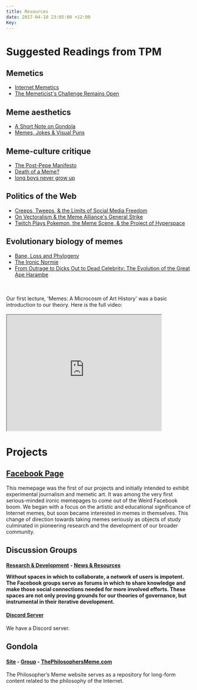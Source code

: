 ```yaml
---
title: Resources
date: 2017-04-10 23:05:00 +12:00
Key: 
---
```


<h1>Suggested Readings from TPM</h1>


<h2>Memetics</h2>
<ul class="about-list">
<li><a href="{{ site.baseurl }}/2017/01/26/internetmemetics/">Internet Memetics</a></li>
<li><a href="{{ site.basurl }}/2018/11/15/the-memeticists-challenge-remains-open/">The Memeticist's Challenge Remains Open</a></li>
</ul>
<h2>Meme aesthetics</h2>
<ul class="about-list">
<li><a href="{{ site.baseurl }}/2015/11/29/a-short-note-on-gondola/">A Short Note on Gondola</a></li>
<li><a href="{{ site.baseurl }}/2018/03/27/memes-jokes-and-visual-puns/">Memes, Jokes & Visual Puns</a></li>
</ul>
<h2>Meme-culture critique</h2>
<ul class="about-list">
<li><a href="{{ site.baseurl }}/2016/01/29/the-post-pepe-manifesto/">The Post-Pepe Manifesto</a></li>
<li><a href="{{ site.baseurl }}/2016/03/03/death-of-a-meme-or-how-leo-learned-to-stop-worrying-and-love-the-bear/">Death of a Meme?</a></li>
<li><a href="{{ site.baseurl }}/2016/03/23/long-boys-never-grow-up/">long boys never grow up</a></li>
</ul>
<h2>Politics of the Web</h2>
<ul class="about-list">
<li><a href="{{ site.baseurl }}/2016/04/15/social-media-freedom/">Creeps, Tweeps, & the Limits of Social Media Freedom</a></li>
<li><a href="{{ site.baseurl }}/2016/10/27/on-vectoralism-and-the-meme-alliance/">On Vectoralism & the Meme Alliance's General Strike</a></li>
<li><a href="{{ site.baseurl }}/2016/10/27/twitch-plays-pokemon/">Twitch Plays Pokemon, the Meme Scene, & the Project of Hyperspace</a></li>
</ul>
<h2>Evolutionary biology of memes</h2>
<ul class="about-list">
<li><a href="{{ site.baseurl }}/2015/11/26/bane-loss-and-phylogeny/">Bane, Loss and Phylogeny</a></li>
<li><a href="{{ site.baseurl }}/2015/12/18/the-ironic-normie/">The Ironic Normie</a></li>
<li><a href="{{ site.baseurl }}/2016/10/14/what-we-talk-about-harambe/">From Outrage to Dicks Out to Dead Celebrity: The Evolution of the Great Ape Harambe</a></li>
</ul>
<p class="home">
<br>
<br>
Our first lecture, 'Memes: A Microcosm of Art History' was a basic introduction to our theory.
Here is the full video:
<br>
<br>
<iframe width="420" height="315"
src="https://www.youtube.com/embed/zXEpC5hHTRU?list=PLbRNdtOn8CjOZYsLI13poGPnDqSeZIdAW">
</iframe>
</p>

<h1>Projects</h1>

<h2><a href="https://www.facebook.com/thephilosophersmeme">Facebook Page</a></h2>

<p>This memepage was the first of our projects and initially intended to exhibit experimental journalism and memetic art. It was among the very first serious-minded ironic memepages to come out of the Weird Facebook boom. We began with a focus on the artistic and educational significance of Internet memes, but soon became interested in memes in themselves. This change of direction towards taking memes seriously as objects of study culminated in pioneering research and the development of our broader community.</p>

<h2>Discussion Groups</h2>
<h4><a href="https://www.facebook.com/groups/sophismo">Research & Development</a> - <a href="https://www.facebook.com/groups/memetics">News & Resources</a>
<p>Without spaces in which to collaborate, a network of users is impotent. The Facebook groups serve as forums in which to share knowledge and make those social connections needed for more involved efforts. These spaces are not only proving grounds for our theories of governance, but instrumental in their iterative development.</p>

<h4><a href="https://discord.me/thephilosophersmeme">Discord Server</a></h4>
<p>We have a Discord server.</p>

<h2>Gondola</h2>
<h4><a href="https://gondola.space">Site</a> - <a href="https://www.facebook.com/groups/gondolaspace/"><nobr>Group</nobr></a> - <a href="https://discord.me/gondola><nobr>Discord Server<nobr></a></h4>
<p>A Gondola OC artists' collective operated by Seong since 2015.</p>

<p>The Philosopher’s Meme supports memetic biodiversity. We operate an eco-sanctuary dedicated to the conservation of Gondola, an endangered species of Post-ironic meme.</p>

<h2><a href="https://thephilosophersmeme.com">ThePhilosophersMeme.com</a></h2>
<p>The Philosopher’s Meme website serves as a repository for long-form content related to the philosophy of the Internet.</p>

